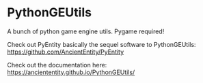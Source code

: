 # PythonGEUtils
A bunch of python game engine utils. Pygame required!

Check out PyEntity basically the sequel software to PythonGEUtils: https://github.com/AncientEntity/PyEntity

Check out the documentation here: https://anciententity.github.io/PythonGEUtils/
